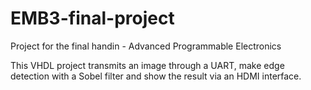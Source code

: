 # EMB3-final-project
Project for the final handin - Advanced Programmable Electronics 

This VHDL project transmits an image through a UART, make edge detection with a Sobel filter and show the result via an HDMI interface. 

